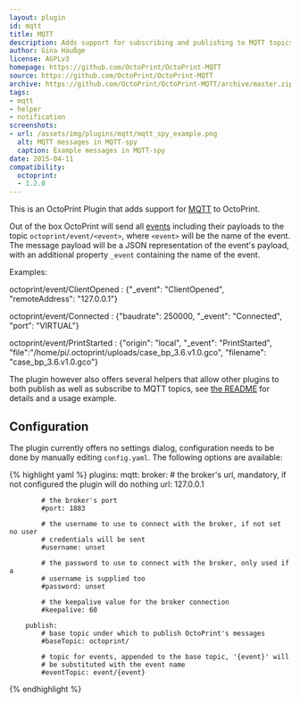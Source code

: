 ```yaml
---
layout: plugin
id: mqtt
title: MQTT
description: Adds support for subscribing and publishing to MQTT topics.
author: Gina Häußge
license: AGPLv3
homepage: https://github.com/OctoPrint/OctoPrint-MQTT
source: https://github.com/OctoPrint/OctoPrint-MQTT
archive: https://github.com/OctoPrint/OctoPrint-MQTT/archive/master.zip
tags: 
- mqtt
- helper
- notification
screenshots:
- url: /assets/img/plugins/mqtt/mqtt_spy_example.png
  alt: MQTT messages in MQTT-spy
  caption: Example messages in MQTT-spy
date: 2015-04-11
compatibility:
  octoprint:
  - 1.2.0
---
```


This is an OctoPrint Plugin that adds support for [MQTT](http://mqtt.org/) to OctoPrint.

Out of the box OctoPrint will send all [events](http://docs.octoprint.org/en/devel/events/index.html#available-events)
including their payloads to the topic `octoprint/event/<event>`, where `<event>` will be the name of the event. The message
payload will be a JSON representation of the event's payload, with an additional property `_event` containing the name
of the event.

Examples:

octoprint/event/ClientOpened
: {"_event": "ClientOpened", "remoteAddress": "127.0.0.1"}

octoprint/event/Connected
: {"baudrate": 250000, "_event": "Connected", "port": "VIRTUAL"}

octoprint/event/PrintStarted
: {"origin": "local", "_event": "PrintStarted", "file":"/home/pi/.octoprint/uploads/case_bp_3.6.v1.0.gco", "filename": "case_bp_3.6.v1.0.gco"}

The plugin however also offers several helpers that allow other plugins to both publish as well as subscribe to
MQTT topics, see [the README](https://github.com/OctoPrint/OctoPrint-MQTT/blob/master/README.md#helpers) for details and a usage example.

## Configuration

The plugin currently offers no settings dialog, configuration needs to be done by manually editing `config.yaml`. The
following options are available:

{% highlight yaml %}
plugins:
    mqtt:
        broker:
            # the broker's url, mandatory, if not configured the plugin will do nothing
            url: 127.0.0.1

            # the broker's port
            #port: 1883

            # the username to use to connect with the broker, if not set no user
            # credentials will be sent
            #username: unset

            # the password to use to connect with the broker, only used if a
            # username is supplied too
            #password: unset

            # the keepalive value for the broker connection
            #keepalive: 60

        publish:
            # base topic under which to publish OctoPrint's messages
            #baseTopic: octoprint/

            # topic for events, appended to the base topic, '{event}' will
            # be substituted with the event name
            #eventTopic: event/{event}
{% endhighlight %}